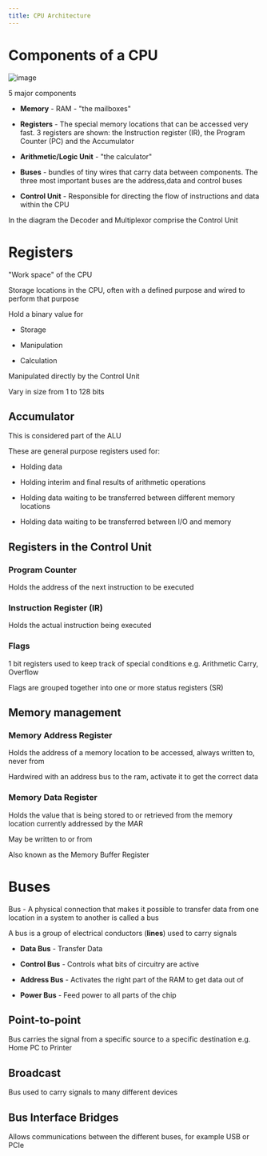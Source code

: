 ```yaml
---
title: CPU Architecture
---
```


# Components of a CPU

![image](/img/Year_1/CSys/DEMA/CPU_Architecture/cpu_components.jpg)

5 major components

- **Memory** - RAM - "the mailboxes"

- **Registers** - The special memory locations that can be accessed
  very fast. 3 registers are shown: the Instruction register (IR), the
  Program Counter (PC) and the Accumulator

- **Arithmetic/Logic Unit** - "the calculator"

- **Buses** - bundles of tiny wires that carry data between
  components. The three most important buses are the address,data and
  control buses

- **Control Unit** - Responsible for directing the flow of
  instructions and data within the CPU

In the diagram the Decoder and Multiplexor comprise the Control Unit

# Registers

"Work space" of the CPU

Storage locations in the CPU, often with a defined purpose and wired to
perform that purpose

Hold a binary value for

- Storage

- Manipulation

- Calculation

Manipulated directly by the Control Unit

Vary in size from 1 to 128 bits

## Accumulator

This is considered part of the ALU

These are general purpose registers used for:

- Holding data

- Holding interim and final results of arithmetic operations

- Holding data waiting to be transferred between different memory
  locations

- Holding data waiting to be transferred between I/O and memory

## Registers in the Control Unit

### Program Counter

Holds the address of the next instruction to be executed

### Instruction Register (IR)

Holds the actual instruction being executed

### Flags

1 bit registers used to keep track of special conditions e.g. Arithmetic
Carry, Overflow

Flags are grouped together into one or more status registers (SR)

## Memory management

### Memory Address Register

Holds the address of a memory location to be accessed, always written
to, never from

Hardwired with an address bus to the ram, activate it to get the correct
data

### Memory Data Register

Holds the value that is being stored to or retrieved from the memory
location currently addressed by the MAR

May be written to or from

Also known as the Memory Buffer Register

# Buses

Bus - A physical connection that makes it possible to transfer data from
one location in a system to another is called a bus

A bus is a group of electrical conductors (**lines**) used to carry
signals

- **Data Bus** - Transfer Data

- **Control Bus** - Controls what bits of circuitry are active

- **Address Bus** - Activates the right part of the RAM to get data
  out of

- **Power Bus** - Feed power to all parts of the chip

## Point-to-point

Bus carries the signal from a specific source to a specific destination
e.g. Home PC to Printer

## Broadcast

Bus used to carry signals to many different devices

## Bus Interface Bridges

Allows communications between the different buses, for example USB or
PCIe
